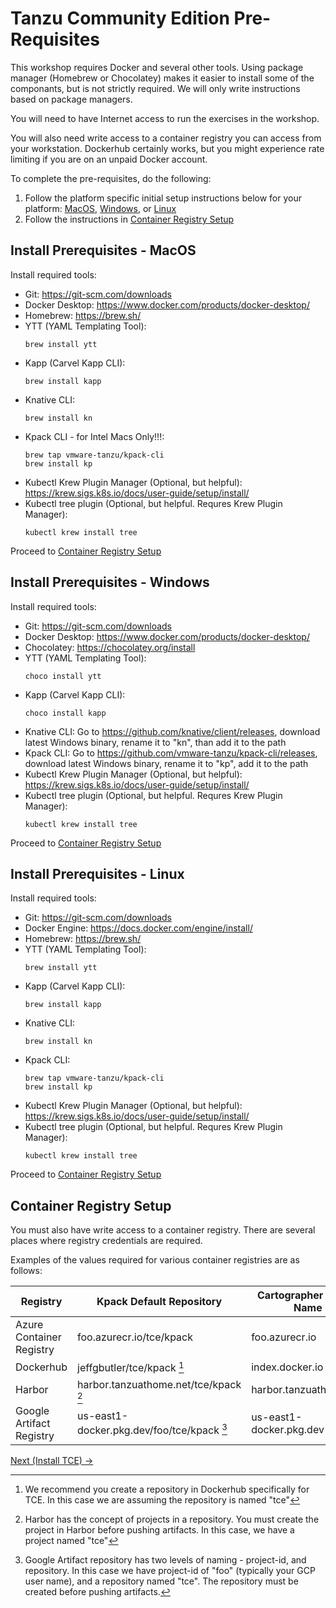 # Tanzu Community Edition Pre-Requisites

This workshop requires Docker and several other tools. Using package manager (Homebrew or Chocolatey) makes it
easier to install some of the componants, but is not strictly required. We will only write instructions based on
package managers.

You will need to have Internet access to run the exercises in the workshop.

You will also need write access to a container registry you can access from your workstation. Dockerhub certainly works, but
you might experience rate limiting if you are on an unpaid Docker account.

To complete the pre-requisites, do the following:

1. Follow the platform specific initial setup instructions below for your platform:
   [MacOS](#install-prerequisites---macos), [Windows](#install-prerequisites---windows), or [Linux](#install-prerequisites---linux)
2. Follow the instructions in [Container Registry Setup](#container-registry-setup)

## Install Prerequisites - MacOS
Install required tools:

- Git: https://git-scm.com/downloads
- Docker Desktop: https://www.docker.com/products/docker-desktop/
- Homebrew: https://brew.sh/
- YTT (YAML Templating Tool):
   ```shell
   brew install ytt
   ```
- Kapp (Carvel Kapp CLI):
   ```shell
   brew install kapp
   ```
- Knative CLI:
   ```shell
   brew install kn
   ```
- Kpack CLI - for Intel Macs Only!!!:
   ```shell
   brew tap vmware-tanzu/kpack-cli
   brew install kp
   ```
- Kubectl Krew Plugin Manager (Optional, but helpful): https://krew.sigs.k8s.io/docs/user-guide/setup/install/
- Kubectl tree plugin (Optional, but helpful. Requres Krew Plugin Manager):
   ```shell
   kubectl krew install tree
   ```

Proceed to [Container Registry Setup](#container-registry-setup)

## Install Prerequisites - Windows
Install required tools:

- Git: https://git-scm.com/downloads
- Docker Desktop: https://www.docker.com/products/docker-desktop/
- Chocolatey: https://chocolatey.org/install
- YTT (YAML Templating Tool):
   ```shell
   choco install ytt
   ```
- Kapp (Carvel Kapp CLI):
   ```shell
   choco install kapp
   ```
- Knative CLI: Go to https://github.com/knative/client/releases, download latest Windows binary, rename it to "kn", than add it to the path
- Kpack CLI: Go to https://github.com/vmware-tanzu/kpack-cli/releases, download latest Windows binary, rename it to "kp", add it to the path
- Kubectl Krew Plugin Manager (Optional, but helpful): https://krew.sigs.k8s.io/docs/user-guide/setup/install/
- Kubectl tree plugin (Optional, but helpful. Requres Krew Plugin Manager):
   ```shell
   kubectl krew install tree
   ```

Proceed to [Container Registry Setup](#container-registry-setup)

## Install Prerequisites - Linux
Install required tools:

- Git: https://git-scm.com/downloads
- Docker Engine: https://docs.docker.com/engine/install/
- Homebrew: https://brew.sh/
- YTT (YAML Templating Tool):
   ```shell
   brew install ytt
   ```
- Kapp (Carvel Kapp CLI):
   ```shell
   brew install kapp
   ```
- Knative CLI:
   ```shell
   brew install kn
   ```
- Kpack CLI:
   ```shell
   brew tap vmware-tanzu/kpack-cli
   brew install kp
   ```
- Kubectl Krew Plugin Manager (Optional, but helpful): https://krew.sigs.k8s.io/docs/user-guide/setup/install/
- Kubectl tree plugin (Optional, but helpful. Requres Krew Plugin Manager):
   ```shell
   kubectl krew install tree
   ```

Proceed to [Container Registry Setup](#container-registry-setup)

## Container Registry Setup

You must also have write access to a container registry. There are several places where registry credentials
are required.

Examples of the values required for various container registries are as follows:

| Registry                  | Kpack Default Repository                   | Cartographer Server Name | Cartographer Repository |
|---------------------------|--------------------------------------------|--------------------------|-------------------------|
| Azure Container Registry  | foo.azurecr.io/tce/kpack                   | foo.azurecr.io           | tce                     |
| Dockerhub                 | jeffgbutler/tce/kpack [^1]                 | index.docker.io          | jeffgbutler/tce         |
| Harbor                    | harbor.tanzuathome.net/tce/kpack [^2]      | harbor.tanzuathome.net   | tce                     |
| Google Artifact Registry  | us-east1-docker.pkg.dev/foo/tce/kpack [^3] | us-east1-docker.pkg.dev  | foo/tce                 |

[Next (Install TCE) -&gt;](InstallTCE.md)

[^1]: We recommend you create a repository in Dockerhub specifically for TCE. In this case we are assuming the repository is named "tce"

[^2]: Harbor has the concept of projects in a repository. You must create the project in Harbor before pushing artifacts.
      In this case, we have a project named "tce"

[^3]: Google Artifact repository has two levels of naming - project-id, and repository. In this case we have project-id
      of "foo" (typically your GCP user name), and a repository named "tce". The repository must be created before pushing
      artifacts.
